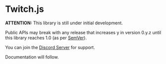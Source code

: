 # Twitch.js
__ATTENTION:__ This library is still under initial development.

Public APIs may break with any release that increases y in version 0.y.z until this library reaches 1.0 (as per [SemVer](http://semver.org/#spec-item-4)).

You can join the [Discord Server](https://discord.gg/b9ZqMfz) for support.

Documentation will follow.
